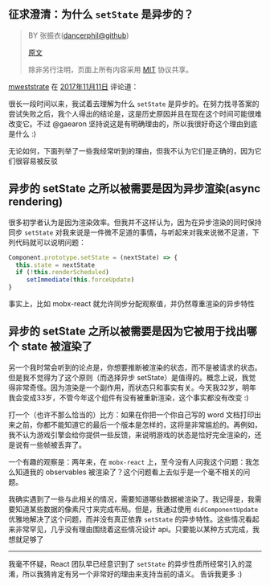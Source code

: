 ## 征求澄清：为什么 `setState` 是异步的？

> BY 张振衣([dancerphil@github](https://github.com/dancerphil/trick/))
>
> [原文](https://github.com/facebook/react/issues/11527)
>
> 除非另行注明，页面上所有内容采用 [MIT](https://opensource.org/licenses/MIT) 协议共享。

[mweststrate](https://github.com/mweststrate) 在 [2017年11月11日](https://github.com/facebook/react/issues/11527#issue-273131299) 评论道：

很长一段时间以来，我试着去理解为什么 `setState` 是异步的。在努力找寻答案的尝试失败之后，我个人得出的结论是，这是历史原因并且在现在这个时间可能很难改变它。不过 @gaearon 坚持说这是有明确理由的，所以我很好奇这个理由到底是什么 :)

无论如何，下面列举了一些我经常听到的理由，但我不认为它们是正确的，因为它们很容易被反驳

## 异步的 setState 之所以被需要是因为异步渲染(async rendering)
很多初学者认为是因为渲染效率。但我并不这样认为，因为在异步渲染的同时保持同步 `setState` 对我来说是一件微不足道的事情，与听起来对我来说微不足道，下列代码就可以说明问题：

``` js
Component.prototype.setState = (nextState) => {
  this.state = nextState
  if (!this.renderScheduled)
     setImmediate(this.forceUpdate)
}
```
事实上，比如 mobx-react 就允许同步分配观察值，并仍然尊重渲染的异步特性

## 异步的 setState 之所以被需要是因为它被用于找出哪个 state 被渲染了
另一个我时常会听到的论点是，你想要推断被渲染的状态，而不是被请求的状态。但是我不觉得为了这个原则（而选择异步 setState）是值得的。概念上说，我觉得非常奇怪。因为渲染是一个副作用，而状态只和事实有关。今天我32岁，明年我会变成33岁，不管今年这个组件有没有被重新渲染，这个事实都没有改变 :)

打一个（也许不那么恰当的）比方：如果在你把一个你自己写的 word 文档打印出来之前，你都不能知道它的最后一个版本是怎样的，这将是非常尴尬的。再例如，我不认为游戏引擎会给你提供一些反馈，来说明游戏的状态是恰好完全渲染的，还是说有一些帧被丢弃了。

一个有趣的观察是：两年来，在 `mobx-react` 上，至今没有人问我这个问题：我怎么知道我的 observables 被渲染了？这个问题看上去似乎是一个毫不相关的问题。

我确实遇到了一些与此相关的情况，需要知道哪些数据被渲染了。我记得是，我需要知道某些数据的像素尺寸来完成布局。但是，我通过使用 `didComponentUpdate` 优雅地解决了这个问题，而并没有真正依靠 `setState` 的异步特性。这些情况看起来非常罕见，几乎没有理由围绕着这些情况设计 api。只要能以某种方式完成，我想就足够了

---

我毫不怀疑，React 团队早已经意识到了 `setState` 的异步性质所经常引入的混淆，所以我猜肯定有另一个非常好的理由来支持当前的语义。 告诉我更多 :)
